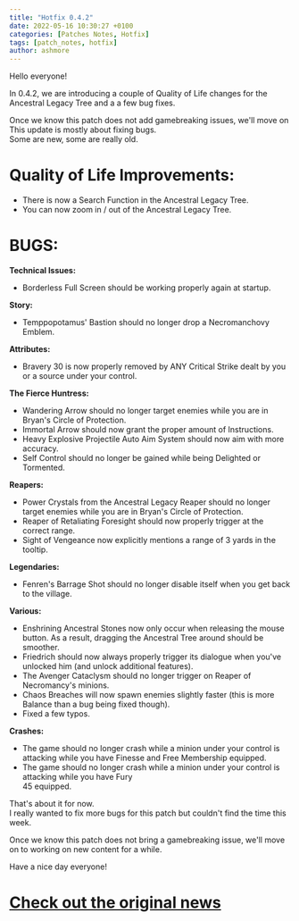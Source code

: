 ```yaml
---
title: "Hotfix 0.4.2"
date: 2022-05-16 10:30:27 +0100
categories: [Patches Notes, Hotfix]
tags: [patch_notes, hotfix]
author: ashmore
---
```

Hello everyone!  
  
In 0.4.2, we are introducing a couple of Quality of Life changes for the Ancestral Legacy Tree and a a few bug fixes.  
  
Once we know this patch does not add gamebreaking issues, we'll move on   
This update is mostly about fixing bugs.   
Some are new, some are really old.   
  
Quality of Life Improvements:
=============================

  
- There is now a Search Function in the Ancestral Legacy Tree.  
- You can now zoom in / out of the Ancestral Legacy Tree.  
  
BUGS:
=====

  
**Technical Issues:**  
- Borderless Full Screen should be working properly again at startup.  
  
**Story:**  
- Temppopotamus' Bastion should no longer drop a Necromanchovy Emblem.  
  
**Attributes:**  
- Bravery 30 is now properly removed by ANY Critical Strike dealt by you or a source under your control.  
  
**The Fierce Huntress:**  
- Wandering Arrow should no longer target enemies while you are in Bryan's Circle of Protection.  
- Immortal Arrow should now grant the proper amount of Instructions.  
- Heavy Explosive Projectile Auto Aim System should now aim with more accuracy.  
- Self Control should no longer be gained while being Delighted or Tormented.  
  
**Reapers:**  
- Power Crystals from the Ancestral Legacy Reaper should no longer target enemies while you are in Bryan's Circle of Protection.  
- Reaper of Retaliating Foresight should now properly trigger at the correct range.  
- Sight of Vengeance now explicitly mentions a range of 3 yards in the tooltip.  
  
**Legendaries:**  
- Fenren's Barrage Shot should no longer disable itself when you get back to the village.  
  
**Various:**  
- Enshrining Ancestral Stones now only occur when releasing the mouse button. As a result, dragging the Ancestral Tree around should be smoother.  
- Friedrich should now always properly trigger its dialogue when you've unlocked him (and unlock additional features).  
- The Avenger Cataclysm should no longer trigger on Reaper of Necromancy's minions.  
- Chaos Breaches will now spawn enemies slightly faster (this is more Balance than a bug being fixed though).  
- Fixed a few typos.  
  
**Crashes:**  
- The game should no longer crash while a minion under your control is attacking while you have Finesse and Free Membership equipped.  
- The game should no longer crash while a minion under your control is attacking while you have Fury   
45 equipped.  
  
  
That's about it for now.  
I really wanted to fix more bugs for this patch but couldn't find the time this week.  
  
Once we know this patch does not bring a gamebreaking issue, we'll move on to working on new content for a while.  
  
Have a nice day everyone!

# <a href="https://steamstore-a.akamaihd.net/news/externalpost/steam_community_announcements/5849624375832007775" target="_blank">Check out the original news</a>